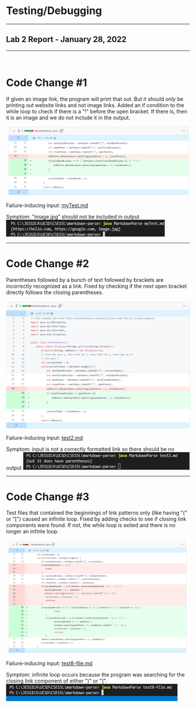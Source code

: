# Testing/Debugging
---
## Lab 2 Report - January 28, 2022
---
<br/>

# Code Change #1 <br/>
If given an image link, the program will print that out. But it should only be printing out website links and not image links. Added an if condition to the while loop to check if there is a "!" before the open bracket. If there is, then it is an image and we do not include it in the output.

![Image](codechange1.png)

Failure-inducing input: [myTest.md](myTest.md)

Symptom: "image.jpg" should not be included in output
![Image](codeChange1Symptom.png)


---
# Code Change #2 <br/>
Parentheses followed by a bunch of text followed by brackets are incorrectly recognized as a link. Fixed by checking if the next open bracket directly follows the closing parentheses. 


![Image](codeChange2.png)

Failure-inducing input: [test2.md](test2.md)

Symptom: input is not a correctly formatted link so there should be no output
![Image](codeChange2Symptom.png)



---
# Code Change #3 <br/>
Test files that contained the beginnings of link patterns only (like having "(" or "[") caused an infinite loop. Fixed by adding checks to see if closing link components were found. If not, the while loop is exited and there is no longer an infinte loop. 


![Image](codeChange3.png)

Failure-inducing input: [test8-file.md](test8-file.md)

Symptom: infinite loop occurs because the program was searching for the closing link component of either ")" or "]". 
![Image](codeChange3Symptom.png)


